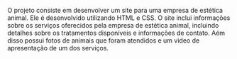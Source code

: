 O projeto consiste em desenvolver um site para uma empresa de estética animal. Ele é desenvolvido utilizando HTML e CSS. O site inclui informações sobre os serviços oferecidos pela empresa de estética animal, incluindo detalhes sobre os tratamentos disponíveis e informações de contato. Aém disso possui fotos de animais que foram atendidos e um video de apresentação de um dos serviços.
